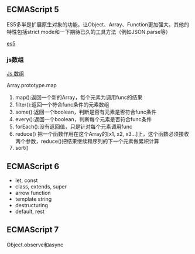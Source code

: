 ## ECMAScript 5

ES5多半是扩展原生对象的功能，让Object、Array、Function更加强大。其他的特性包括strict mode和一下期待已久的工具方法（例如JSON.parse等）

[es5](http://pij.robinqu.me/JavaScript_Core/ECMAScript/es5.html "es5") 

### js数组

[Js 数组](https://www.cnblogs.com/xiao-hong/p/3194027.html "Js 数组") 

Array.prototype.map

1.	map():返回一个新的Array，每个元素为调用func的结果
2.	filter():返回一个符合func条件的元素数组
3.	some():返回一个boolean，判断是否有元素是否符合func条件
4.	every():返回一个boolean，判断每个元素是否符合func条件
5.	forEach():没有返回值，只是针对每个元素调用func
6.	reduce() 把一个函数作用在这个Array的[x1, x2, x3...]上，这个函数必须接收两个参数，reduce()把结果继续和序列的下一个元素做累积计算
7.	sort()

## ECMAScript 6

*	let, const
*	class, extends, super
*	arrow function
*	template string
*	destructuring
*	default, rest

## ECMAScript 7

Object.observe和async


